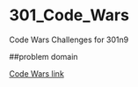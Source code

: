 # 301_Code_Wars
Code Wars Challenges for 301n9

##problem domain

[Code Wars link](https://www.codewars.com/kata/calculate-average/train/javascript)